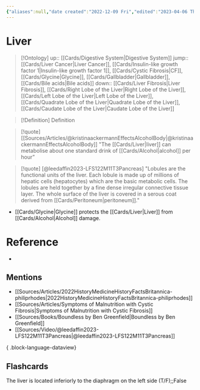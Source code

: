 ```yaml
---
{"aliases":null,"date created":"2022-12-09 Fri","edited":"2023-04-06 Thu","dg-publish":true,"tags":["Uni/HBIO1010","Uni/LFS122","flashcards/LFS122"],"permalink":"/cards/liver/","dgPassFrontmatter":true}
---
```


# Liver

> [!Ontology]
> up:: [[Cards/Digestive System\|Digestive System]]
> jump:: [[Cards/Liver Cancer\|Liver Cancer]], [[Cards/Insulin-like growth factor 1\|Insulin-like growth factor 1]], [[Cards/Cystic Fibrosis\|CF]], [[Cards/Glycine\|Glycine]], [[Cards/Gallbladder\|Gallbladder]], [[Cards/Bile acids\|Bile acids]]
> down:: [[Cards/Liver Fibrosis\|Liver Fibrosis]], [[Cards/Right Lobe of the Liver\|Right Lobe of the Liver]], [[Cards/Left Lobe of the Liver\|Left Lobe of the Liver]], [[Cards/Quadrate Lobe of the Liver\|Quadrate Lobe of the Liver]], [[Cards/Caudate Lobe of the Liver\|Caudate Lobe of the Liver]]

> [!Definition] Definition
> 

<style> .container {font-family: sans-serif; text-align: center;} .button-wrapper button {z-index: 1;height: 40px; width: 100px; margin: 10px;padding: 5px;} .excalidraw .App-menu_top .buttonList { display: flex;} .excalidraw-wrapper { height: 800px; margin: 50px; position: relative;} :root[dir="ltr"] .excalidraw .layer-ui__wrapper .zen-mode-transition.App-menu_bottom--transition-left {transform: none;} </style><script src="https://cdn.jsdelivr.net/npm/react@17/umd/react.production.min.js"></script><script src="https://cdn.jsdelivr.net/npm/react-dom@17/umd/react-dom.production.min.js"></script><script type="text/javascript" src="https://cdn.jsdelivr.net/npm/@excalidraw/excalidraw@0/dist/excalidraw.production.min.js"></script><div id="Lobes_of_the_Liver_on_Diagramexcalidraw.md1"></div><script>(function(){const InitialData={"type":"excalidraw","version":2,"source":"https://github.com/zsviczian/obsidian-excalidraw-plugin/releases/tag/1.9.20","elements":[{"id":"rAbUk3qTiNwFT6fJYG19V","type":"image","x":-298.177978515625,"y":-217.04540634155273,"width":597,"height":418,"angle":0,"strokeColor":"transparent","backgroundColor":"transparent","fillStyle":"hachure","strokeWidth":1,"strokeStyle":"solid","roughness":1,"opacity":100,"groupIds":[],"frameId":null,"roundness":null,"seed":2117439319,"version":74,"versionNonce":2013251961,"isDeleted":false,"boundElements":null,"updated":1696410600982,"link":null,"locked":false,"status":"pending","fileId":"6816cf5cdde6ecbe2f7f6f9af2064e2cd87c9954","scale":[1,1]},{"text":"Left Lobe of the Liver","fontSize":20,"fontFamily":1,"textAlign":"left","verticalAlign":"middle","baseline":16,"id":"2mfSJE1E","type":"text","x":-406.6045543806863,"y":-210.12278476851208,"width":227.3798065185547,"height":25,"angle":0,"strokeColor":"#1e1e1e","backgroundColor":"transparent","fillStyle":"hachure","strokeWidth":1,"strokeStyle":"solid","roughness":1,"opacity":100,"roundness":{"type":1},"seed":83328,"version":89,"versionNonce":1042221335,"updated":1696410699872,"isDeleted":false,"groupIds":[],"boundElements":[{"id":"oPgNhf44IQSvxHi2Q67V9","type":"arrow"}],"link":"[[Cards/Left Lobe of the Liver\|Left Lobe of the Liver]]","locked":false,"containerId":null,"originalText":"Left Lobe of the Liver","rawText":"[[Cards/Left Lobe of the Liver\|Left Lobe of the Liver]]","lineHeight":1.25},{"text":"Right Lobe of the Liver","fontSize":20,"fontFamily":1,"textAlign":"left","verticalAlign":"middle","baseline":16,"id":"Lx4rZyJ1","type":"text","x":225.0874279595265,"y":-198.56161465216599,"width":232.57980346679688,"height":25,"angle":0,"strokeColor":"#1e1e1e","backgroundColor":"transparent","fillStyle":"hachure","strokeWidth":1,"strokeStyle":"solid","roughness":1,"opacity":100,"roundness":{"type":1},"seed":81080,"version":44,"versionNonce":1681612631,"updated":1696410691184,"isDeleted":false,"groupIds":[],"boundElements":[{"id":"RSJisJxLuNT-AotSS9-NE","type":"arrow"}],"link":"[[Cards/Right Lobe of the Liver\|Right Lobe of the Liver]]","locked":false,"containerId":null,"originalText":"Right Lobe of the Liver","rawText":"[[Cards/Right Lobe of the Liver\|Right Lobe of the Liver]]","lineHeight":1.25},{"text":"Quadrate Lobe of the Liver","fontSize":20,"fontFamily":1,"textAlign":"left","verticalAlign":"middle","baseline":16,"id":"vfpTSnhl","type":"text","x":-281.76448887677986,"y":106.12954597397362,"width":277.7997741699219,"height":25,"angle":0,"strokeColor":"#1e1e1e","backgroundColor":"transparent","fillStyle":"hachure","strokeWidth":1,"strokeStyle":"solid","roughness":1,"opacity":100,"roundness":{"type":1},"seed":91294,"version":68,"versionNonce":1695037721,"updated":1696410705345,"isDeleted":false,"groupIds":[],"boundElements":[{"id":"9xK5fYJI4oTjUu-fywITm","type":"arrow"}],"link":"[[Cards/Quadrate Lobe of the Liver\|Quadrate Lobe of the Liver]]","locked":false,"containerId":null,"originalText":"Quadrate Lobe of the Liver","rawText":"[[Cards/Quadrate Lobe of the Liver\|Quadrate Lobe of the Liver]]","lineHeight":1.25},{"text":"Caudate Lobe of the Liver","fontSize":20,"fontFamily":1,"textAlign":"left","verticalAlign":"middle","baseline":16,"id":"5xZ62BIa","type":"text","x":242.52556014658728,"y":166.8561807883179,"width":267.97979736328125,"height":25,"angle":0,"strokeColor":"#1e1e1e","backgroundColor":"transparent","fillStyle":"hachure","strokeWidth":1,"strokeStyle":"solid","roughness":1,"opacity":100,"roundness":{"type":1},"seed":46420,"version":108,"versionNonce":1223757881,"updated":1696410677627,"isDeleted":false,"groupIds":[],"boundElements":[{"id":"8zKKVZDnmJxpmnxG4q3bw","type":"arrow"}],"link":"[[Cards/Caudate Lobe of the Liver\|Caudate Lobe of the Liver]]","locked":false,"containerId":null,"originalText":"Caudate Lobe of the Liver","rawText":"[[Cards/Caudate Lobe of the Liver\|Caudate Lobe of the Liver]]","lineHeight":1.25},{"id":"8zKKVZDnmJxpmnxG4q3bw","type":"arrow","x":245.6916517888602,"y":163.8827682375947,"width":87.91871514330114,"height":68.71899550347337,"angle":0,"strokeColor":"#1e1e1e","backgroundColor":"transparent","fillStyle":"hachure","strokeWidth":2,"strokeStyle":"solid","roughness":1,"opacity":100,"groupIds":[],"frameId":null,"roundness":{"type":2},"seed":682946167,"version":116,"versionNonce":347382041,"isDeleted":false,"boundElements":null,"updated":1696410680559,"link":null,"locked":false,"points":[[0,0],[-87.91871514330114,-68.71899550347337]],"lastCommittedPoint":null,"startBinding":{"elementId":"5xZ62BIa","focus":-0.7402685668899683,"gap":2.9734125507231965},"endBinding":null,"startArrowhead":null,"endArrowhead":"arrow"},{"id":"RSJisJxLuNT-AotSS9-NE","type":"arrow","x":218.13189759062493,"y":-178.93464898421269,"width":101.35359825583771,"height":83.77546525102531,"angle":0,"strokeColor":"#1e1e1e","backgroundColor":"transparent","fillStyle":"hachure","strokeWidth":2,"strokeStyle":"solid","roughness":1,"opacity":100,"groupIds":[],"frameId":null,"roundness":{"type":2},"seed":76541657,"version":143,"versionNonce":922678265,"isDeleted":false,"boundElements":null,"updated":1696410694200,"link":null,"locked":false,"points":[[0,0],[-101.35359825583771,83.77546525102531]],"lastCommittedPoint":null,"startBinding":{"elementId":"Lx4rZyJ1","focus":0.8722372348187869,"gap":6.955530368901577},"endBinding":null,"startArrowhead":null,"endArrowhead":"arrow"},{"id":"oPgNhf44IQSvxHi2Q67V9","type":"arrow","x":-227.84626492793694,"y":-183.30901887053975,"width":90.1356486991217,"height":107.5351651387704,"angle":0,"strokeColor":"#1e1e1e","backgroundColor":"transparent","fillStyle":"hachure","strokeWidth":2,"strokeStyle":"solid","roughness":1,"opacity":100,"groupIds":[],"frameId":null,"roundness":{"type":2},"seed":382733529,"version":104,"versionNonce":404234231,"isDeleted":false,"boundElements":null,"updated":1696410699872,"link":null,"locked":false,"points":[[0,0],[90.1356486991217,107.5351651387704]],"lastCommittedPoint":null,"startBinding":{"elementId":"2mfSJE1E","focus":-0.42741207391083386,"gap":1.8137658979723312},"endBinding":null,"startArrowhead":null,"endArrowhead":"arrow"},{"id":"9xK5fYJI4oTjUu-fywITm","type":"arrow","x":-57.3884628525924,"y":101.24033275927917,"width":59.840570762796574,"height":73.5627490413957,"angle":0,"strokeColor":"#1e1e1e","backgroundColor":"transparent","fillStyle":"hachure","strokeWidth":2,"strokeStyle":"solid","roughness":1,"opacity":100,"groupIds":[],"frameId":null,"roundness":{"type":2},"seed":296472119,"version":159,"versionNonce":1598389527,"isDeleted":false,"boundElements":null,"updated":1696410710110,"link":null,"locked":false,"points":[[0,0],[59.840570762796574,-73.5627490413957]],"lastCommittedPoint":null,"startBinding":{"elementId":"vfpTSnhl","focus":0.4785103110258784,"gap":4.8892132146944505},"endBinding":null,"startArrowhead":null,"endArrowhead":"arrow"}],"appState":{"theme":"dark","viewBackgroundColor":"#ffffff","currentItemStrokeColor":"#1e1e1e","currentItemBackgroundColor":"transparent","currentItemFillStyle":"hachure","currentItemStrokeWidth":2,"currentItemStrokeStyle":"solid","currentItemRoughness":1,"currentItemOpacity":100,"currentItemFontFamily":1,"currentItemFontSize":20,"currentItemTextAlign":"left","currentItemStartArrowhead":null,"currentItemEndArrowhead":"arrow","scrollX":584.6273961835012,"scrollY":435.28329307338316,"zoom":{"value":1.221785901950502},"currentItemRoundness":"round","gridSize":null,"gridColor":{"Bold":"#C9C9C9FF","Regular":"#EDEDEDFF"},"currentStrokeOptions":null,"previousGridSize":null,"frameRendering":{"enabled":true,"clip":true,"name":true,"outline":true}},"files":{}};InitialData.scrollToContent=true;App=()=>{const e=React.useRef(null),t=React.useRef(null),[n,i]=React.useState({width:void 0,height:void 0});return React.useEffect(()=>{i({width:t.current.getBoundingClientRect().width,height:t.current.getBoundingClientRect().height});const e=()=>{i({width:t.current.getBoundingClientRect().width,height:t.current.getBoundingClientRect().height})};return window.addEventListener("resize",e),()=>window.removeEventListener("resize",e)},[t]),React.createElement(React.Fragment,null,React.createElement("div",{className:"excalidraw-wrapper",ref:t},React.createElement(ExcalidrawLib.Excalidraw,{ref:e,width:n.width,height:n.height,initialData:InitialData,viewModeEnabled:!0,zenModeEnabled:!0,gridModeEnabled:!1})))},excalidrawWrapper=document.getElementById("Lobes_of_the_Liver_on_Diagramexcalidraw.md1");ReactDOM.render(React.createElement(App),excalidrawWrapper);})();</script>

> [!quote] [[Sources/Articles/@kristinaackermannEffectsAlcoholBody\|@kristinaackermannEffectsAlcoholBody]]
> "The [[Cards/Liver\|liver]] can metabolise about one standard drink of [[Cards/Alcohol\|alcohol]] per hour”

> [!quote] [@leedaffin2023-LFS122M11T3Pancreas]
> "Lobules are the functional units of the liver. Each lobule is made up of millions of hepatic cells (hepatocytes) which are the basic metabolic cells. The lobules are held together by a fine dense irregular connective tissue layer. The whole surface of the liver is covered in a serous coat derived from [[Cards/Peritoneum\|peritoneum]]." 

- [[Cards/Glycine\|Glycine]] protects the [[Cards/Liver\|Liver]] from [[Cards/Alcohol\|Alcohol]] damage.

# Reference
- 

## Mentions
- [[Sources/Articles/2022HistoryMedicineHistoryFactsBritannica-philiprhodes\|2022HistoryMedicineHistoryFactsBritannica-philiprhodes]]
- [[Sources/Articles/Symptoms of Malnutrition with Cystic Fibrosis\|Symptoms of Malnutrition with Cystic Fibrosis]]
- [[Sources/Books/Boundless by Ben Greenfield\|Boundless by Ben Greenfield]]
- [[Sources/Video/@leedaffin2023-LFS122M11T3Pancreas\|@leedaffin2023-LFS122M11T3Pancreas]]

{ .block-language-dataview}

## Flashcards

The liver is located inferiorly to the diaphragm on the left side (T/F);;False
<!--SR:!2023-10-25,1,130-->